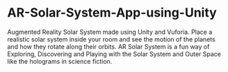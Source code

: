 # AR-Solar-System-App-using-Unity
Augmented Reality Solar System made using Unity and Vuforia. Place a realistic solar system inside your room and see the motion of the planets and how they rotate along their orbits.
AR Solar System is a fun way of Exploring, Discovering and Playing with the Solar System and Outer Space like the holograms in science fiction.
